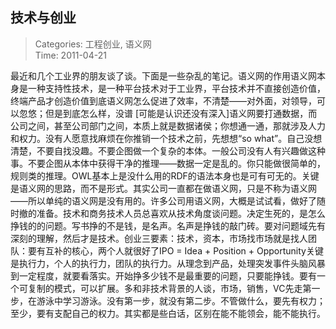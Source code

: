技术与创业
---
    
> Categories: 工程创业, 语义网  
> Time: 2011-04-21
    
最近和几个工业界的朋友谈了谈。下面是一些杂乱的笔记。语义网的作用语义网本身是一种支持性技术，是一种平台技术对于工业界，平台技术并不直接创造价值，终端产品才创造价值到底语义网怎么促进了效率，不清楚——对外面，对领导，可以忽悠；但是到底怎么样，没谱 [可能是认识还没有深入]语义网要打通数据，而公司之间，甚至公司部门之间，本质上就是数据诸侯；你想通一通，那就涉及人力和权力。没有人愿意找麻烦在你推销一个技术之前，先想想“so what”。自己没想清楚，不要自找没趣。不要企图做一个复杂的本体。一般公司没有人有兴趣做这种事。不要企图从本体中获得干净的推理——数据一定是乱的。你只能做很简单的，规则类的推理。OWL基本上是没什么用的RDF的语法本身也是可有可无的。关键是语义网的思路，而不是形式。其实公司一直都在做语义网，只是不称为语义网——所以单纯的语义网是没有用的。许多公司用语义网，大概是试试看，做好了随时撤的准备。技术和商务技术人员总喜欢从技术角度谈问题。决定生死的，是怎么挣钱的的问题。写书挣的不是钱，是名声。名声是挣钱的敲门砖。要对问题域先有深刻的理解，然后才是技术。创业三要素：技术，资本，市场找市场就是找人团队：要有互补的核心，两个人就很好了IPO = Idea + Position + Opportunity关键是执行力，个人的执行力，团队的执行力。从理念到产品，处理突发事件头脑风暴到一定程度，就要看落实。开始挣多少钱不是最重要的问题，只要能挣钱。要有一个可复制的模式，可以扩展。多和非技术背景的人谈，市场，销售，VC先走第一步，在游泳中学习游泳。没有第一步，就没有第二步。不管做什么，要先有权力；至少，要有支配自己的权力。其实都是些白话，区别在能不能领会，能不能执行。     
    